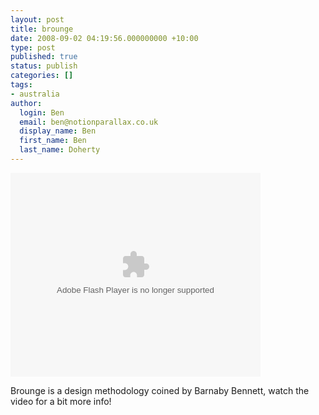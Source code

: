 ```yaml
---
layout: post
title: brounge
date: 2008-09-02 04:19:56.000000000 +10:00
type: post
published: true
status: publish
categories: []
tags:
- australia
author:
  login: Ben
  email: ben@notionparallax.co.uk
  display_name: Ben
  first_name: Ben
  last_name: Doherty
---
```

<p><embed src="http://video.google.com/googleplayer.swf?docid=2790623840890130307&amp;hl=en&amp;fs=true" id="VideoPlayback" style="width: 400px; height: 326px" allowfullscreen="true" allowscriptaccess="always" type="application/x-shockwave-flash"></embed></p>
<p>Brounge is a design methodology coined by Barnaby Bennett, watch the video for a bit more info!</p>
